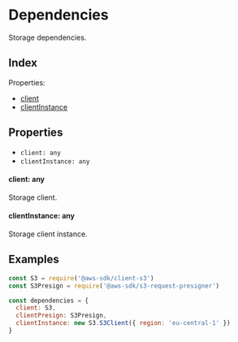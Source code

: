 
# Dependencies


Storage dependencies.

## Index



Properties:

- [client](#client-any)
- [clientInstance](#clientinstance-any)



## Properties

- `client: any`
- `clientInstance: any`


#### client: any

Storage client.






#### clientInstance: any

Storage client instance.





## Examples

```js
const S3 = require('@aws-sdk/client-s3')
const S3Presign = require('@aws-sdk/s3-request-presigner')

const dependencies = {
  client: S3,
  clientPresign: S3Presign,
  clientInstance: new S3.S3Client({ region: 'eu-central-1' })
}
```